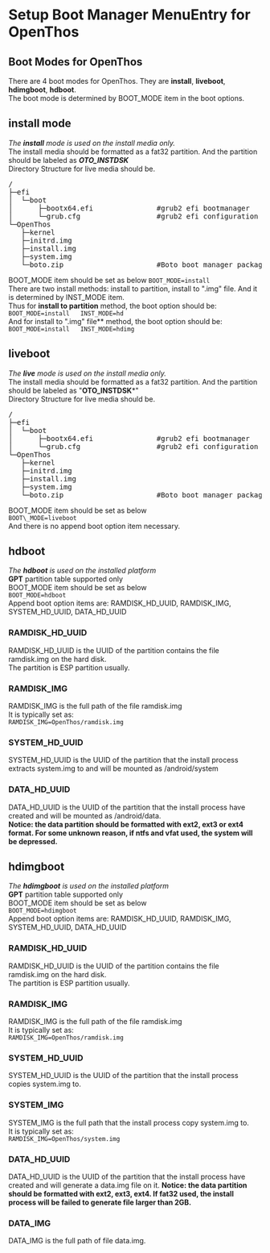 # Setup Boot Manager MenuEntry  for OpenThos

## Boot Modes for OpenThos
There are 4 boot modes for OpenThos. They are **install**, **liveboot**, **hdimgboot**, **hdboot**.  
The boot mode is determined by BOOT_MODE item in the boot options. 

## install mode
_The **install** mode is used on the install media only._   
The install media should be formatted as a fat32 partition.  And the partition should be labeled as ***OTO_INSTDSK***  
Directory Structure for live media should be.
<pre>
/
├─efi
│  └─boot
│      ├─bootx64.efi               #grub2 efi bootmanager
│      └─grub.cfg                  #grub2 efi configuration file
└─OpenThos
   ├─kernel
   ├─initrd.img
   ├─install.img
   ├─system.img
   └─boto.zip                      #Boto boot manager package to be installed
</pre>

BOOT_MODE item should be  set as  below
`
BOOT_MODE=install
`  
There are two install methods: install to partition, install to ".img" file. And it is determined by INST_MODE item.  
Thus for **install to partition** method, the  boot option should be:  
`
BOOT_MODE=install   INST_MODE=hd
`  
And for install to ".img" file** method, the  boot option should be:    
`
BOOT_MODE=install   INST_MODE=hdimg
`

## liveboot
_The **live** mode is used on the install media only._   
The install media should be formatted as a fat32 partition.  And the partition should be labeled as "**OTO\_INSTDSK***"  
Directory Structure for live media should be.
<pre>
/
├─efi
│  └─boot
│      ├─bootx64.efi               #grub2 efi bootmanager
│      └─grub.cfg                  #grub2 efi configuration file
└─OpenThos
   ├─kernel
   ├─initrd.img
   ├─install.img
   ├─system.img
   └─boto.zip                      #Boto boot manager package to be installed
</pre>
BOOT\_MODE item should be  set as  below  
`
BOOT\_MODE=liveboot
`  
And there is no append boot option item necessary.
## hdboot
*The **hdboot** is used on the installed platform*  
**GPT** partition table supported only  
BOOT_MODE item should be  set as  below  
`
BOOT_MODE=hdboot
`  
Append boot option items are: RAMDISK\_HD\_UUID, RAMDISK\_IMG, SYSTEM\_HD\_UUID, DATA\_HD\_UUID
### RAMDISK\_HD\_UUID
RAMDISK\_HD\_UUID is the UUID of the partition contains the file ramdisk.img on the hard disk.  
The partition is ESP partition usually.
### RAMDISK\_IMG
RAMDISK\_IMG is the full path of the file ramdisk.img  
It is typically set as:  
`
RAMDISK_IMG=OpenThos/ramdisk.img
`  
### SYSTEM\_HD\_UUID
SYSTEM\_HD\_UUID is the UUID of the partition that the install process extracts system.img to and will be mounted as /android/system
### DATA\_HD\_UUID
DATA\_HD\_UUID is the UUID of the partition that the install process have created and will be mounted as /android/data.  
**Notice: the data partition should be formatted with ext2, ext3 or ext4 format. For some unknown reason, if ntfs and vfat used, the system will be depressed.**  

## hdimgboot
*The **hdimgboot** is used on the installed platform*  
**GPT** partition table supported only  
BOOT_MODE item should be  set as  below  
`
BOOT_MODE=hdimgboot
`  
Append boot option items are: RAMDISK\_HD\_UUID, RAMDISK\_IMG, SYSTEM\_HD\_UUID, DATA\_HD\_UUID
### RAMDISK\_HD\_UUID
RAMDISK\_HD\_UUID is the UUID of the partition contains the file ramdisk.img on the hard disk.  
The partition is ESP partition usually.
### RAMDISK_IMG
RAMDISK\_IMG is the full path of the file ramdisk.img  
It is typically set as:  
`
RAMDISK_IMG=OpenThos/ramdisk.img
`  
### SYSTEM\_HD\_UUID
SYSTEM\_HD\_UUID is the UUID of the partition that the install process copies system.img to.
### SYSTEM\_IMG
SYSTEM\_IMG is the full path that the install process copy system.img to.  
It is typically set as:  
`
RAMDISK_IMG=OpenThos/system.img
`  
### DATA\_HD\_UUID
DATA\_HD\_UUID is the UUID of the partition that the install process have created and will generate a data.img file on it.
**Notice: the data partition should be formatted with ext2, ext3, ext4. If fat32 used, the install process will be failed to generate file larger than 2GB.**  
### DATA_IMG
DATA_IMG is the full path of file data.img.   


